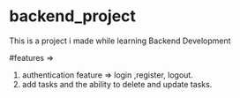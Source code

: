 # backend_project


This is a project i made while learning Backend Development 

#features =>
1) authentication feature => login ,register, logout.
2) add tasks and the ability to delete and update tasks.
